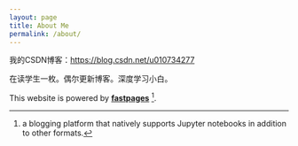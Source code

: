 ```yaml
---
layout: page
title: About Me
permalink: /about/
---
```

我的CSDN博客：https://blog.csdn.net/u010734277

在读学生一枚。偶尔更新博客。深度学习小白。


This website is powered by **[fastpages](https://github.com/fastai/fastpages)** [^1].



[^1]:a blogging platform that natively supports Jupyter notebooks in addition to other formats.
